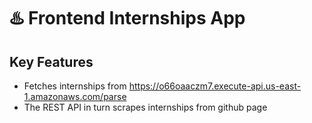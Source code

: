 # ♨️ Frontend Internships App


## Key Features

- Fetches internships from https://o66oaaczm7.execute-api.us-east-1.amazonaws.com/parse
- The REST API in turn scrapes internships from github page

